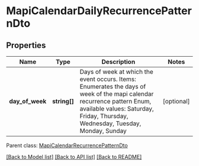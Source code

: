 # MapiCalendarDailyRecurrencePatternDto

## Properties
Name | Type | Description | Notes
------------ | ------------- | ------------- | -------------
**day_of_week** | **string[]** | Days of week at which the event occurs. Items: Enumerates the days of week of the mapi calendar recurrence pattern Enum, available values: Saturday, Friday, Thursday, Wednesday, Tuesday, Monday, Sunday | [optional] 

 Parent class: [MapiCalendarRecurrencePatternDto](MapiCalendarRecurrencePatternDto.md)

[[Back to Model list]](README.md#documentation-for-models) [[Back to API list]](README.md#documentation-for-api-endpoints) [[Back to README]](README.md)


